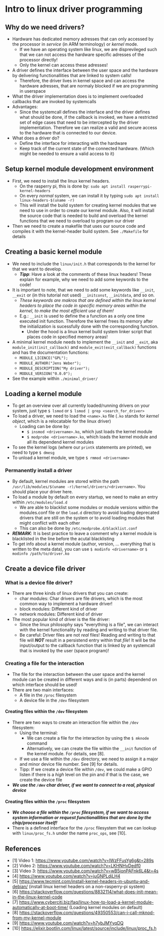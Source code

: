 # Intro to linux driver programming

## Why do we need drivers?
+ Hardware has dedicated memory adresses that can only accessed by the processor in _service_ (in ARM terminology) or _kernel_ mode.
  - If we have an operating system like linux, we are disprevileged such that we can not access the hardware specific adresses of the processor directly!
  - Only the kernel can access these adresses!
+ A driver defines the interface between the user space and the hardware by delivering functionallities that are linked to system calls!
  - Therefore, the driver lives in kernel space and can access the hardware adresses, that are normaly blocked if we are programming in userspace
+ What the driver implementation does is to implement overloaded callbacks that are invoked by systemcalls
+ Advantages:
  - Since the systemcall defines the interface and the driver defines what should be done, if the callback is invoked, we have a restricted set of edge cases that need to be intercepted by the driver implementation. Therefore we can realize a valid and secure access to the hardware that is connected to our device.
+ What does a driver do?
  - Define the interface for interacting with the hardware
  - Keep track of the current state of the connected hardware. (Which might be needed to ensure a valid access to it)

## Setup kernel module development environment
+ First, we need to install the linux kernel headers.
  - On the rasperry pi, this is done by: `sudo apt install rasperrypi-kernel-headers`
  - On every _normal_ system, we can install it by typing `sudo apt install linux-headers-$(uname -r)`
  - This will install the build system for creating kernel modules that we need to use in order to create our kernel module. Also, it will install the source code that is needed to build and overload the kernel functions that we need to overload to program our driver
+ Then we need to create a makefile that uses our source code and compiles it with the kernel-header build system. See `./Makefile` for details

## Creating a basic kernel module
+ We need to include the `linux/init.h` that corresponds to the kernel for that we want to develop.
   - ***Tipp***: Have a look at the comments of these linux headers! These explain for example, why we need to add some keywords to the code!
+ It is important to note, that we need to add some keywords like `__init`, `__exit` or (in this tutorial not used) `__initconst`, `__initdata`, and so on.
  - *These keywords are makros that are defined within the linux kernel headers to place the code in specific memory areas within the kernel, to make the most efficient use of them!*
  - E.g.: `__init` is used to define the a function as a only one time executed init function. Therefore the kernel frees its memory after the initialization is sucessfully done with the corresponding function.
    * Under the hood is a linux kernel build system linker script that places code in specified memory areas!
+ A minimal kernel module needs to implement the `__init` and `__exit`, aka `module_init(init_callback)` and `module_exit(exit_callback)` functions and has the documentation functions:
  - `MODULE_LICENCE("GPL");`
  - `MODULE_AUTHOR("Jens Weber");`
  - `MODULE_DESCRIPTION("My driver");`
  - `MODULE_VERSION("0.0.0");`
+ See the example within `./minimal_driver/` 

## Loading a kernel module
+ To get an overview over all currently loaded/running drivers on your system, just type `$ lsmod` or `$ lsmod | grep <search_for_driver>`
+ To load a driver, we need to load the `<name>.ko` file (`.ko` stands for _kernel object_, which is a relocatable for the linux driver)
  - Loading can be done by:
	* `$ insmod <drivername>.ko`, which just loads the kernel module
	* `$ modprobe <drivername>.ko`, which loads the kernel module and all its dependend kernel modules
+ To see the kernel logs (where our `printk` statements are printed), we need to type `$ dmesg`
+ To unload a kernel module, we type `$ rmmod <drivername>`
### Permanently install a driver
+ By default, kernel modules are stored within the path `/usr/lib/modules/$(uname -r)/kernel/drivers/<drivername>`. You should place your driver here.
+ To load a module by default on every startup, we need to make an entry within `/etc/modules/load.d`
	- We are able to blacklist some modules or module versions within the modules.conf file or the `load.d` directory to avoid loading deprecated drivers that are still on the system or to avoid loading modules that might conflict with each other
	- This can also be done by `/etc/modprobe.d/blacklist.conf`
+ ***REMARK***: It is best practice to leave a comment why a kernel module is blacklisted in the line before the acutal blacklisting
+ To get info about a kernel module (author, version, ... everything that is written to the meta data), you can use `$ modinfo <drivername>` or `$ modinfo /path/to/driver.ko`

## Create a device file driver
### What is a device file driver?
+ There are three kinds of linux drivers that you can create:
  - char modules: Char drivers are file drivers, which is the most common way to implement a hardware driver!
  - block modules: Different kind of driver
  - network modules: Different kind of driver
+ The most popular kind of driver is the file driver:
  - Since the linux philosophy says "everything is a file", we can interact with the kernel functionality by reading and writing to that driver file.
  - Be careful: Driver files are not _real_ files! Reading and writing to that file will ***NOT*** result in a persistend entry within that _file_! It will be the input/output to the callback function that is linked by an systemcall that is invoked by the user (space program)!

### Creating a file for the interaction
+ The file for the interaction between the user space and the kernel module can be created in different ways and is (in parts) dependend on which interface should be used!
+ There are two main interfaces:
  * A file in the `/proc` filesystem
  * A device file in the `/dev` filesystem
#### Creating files within the `/dev` filesystem
+ There are two ways to create an interaction file within the `/dev` filesystem:
  * Using the terminal: 
    - We can create a file for the interaction by using the `$ mknode` command
    - Alternatively, we can create the file within the `__init` function of the kernel module. For details, see [8].
  * If we use a file within the `/dev` directory, we need to assign it a major and minor device file number. See [9] for details.
  * Tipp: If we create a device file within `/dev`, we could make a GPIO listen if there is a _high_ level on the pin and if that is the case, we create the device file
+ ***We use the `/dev` char driver, if we want to connect to a real, physical device***

#### Creating files within the `/proc` filesystem
+ ***We choose a file within the `/proc` filesystem, if we want to access system information or request functionallities that are done by the chip/processor itself!***
+ There is a defined interface for the `/proc` filesystem that we can lookup with `linux/proc_fs.h` under the name `proc_ops`, see [10].


## References
+ [1] Video 1: https://www.youtube.com/watch?v=lWzFFusYg6g&t=289s
+ [2] Video 2: https://www.youtube.com/watch?v=LKHNHvDedf0
+ [3] Video 3: https://www.youtube.com/watch?v=wB5ionPAFnk6L4&t=4s
+ [4] https://www.youtube.com/watch?v=juGNPLdjLH4
+ [5] https://www.tecmint.com/install-kernel-headers-in-ubuntu-and-debian/ (install linux kernel headers on a non-rasperry-pi system)
+ [6] https://stackoverflow.com/questions/8832114/what-does-init-mean-in-the-linux-kernel-code
+ [7] https://www.cyberciti.biz/faq/linux-how-to-load-a-kernel-module-automatically-at-boot-time/ (Loading kernel modules on default)
+ [8] https://stackoverflow.com/questions/49350553/can-i-call-mknod-from-my-kernel-module
+ [9] https://www.youtube.com/watch?v=h7ybJMYyqDQ
+ [10] https://elixir.bootlin.com/linux/latest/source/include/linux/proc_fs.h
